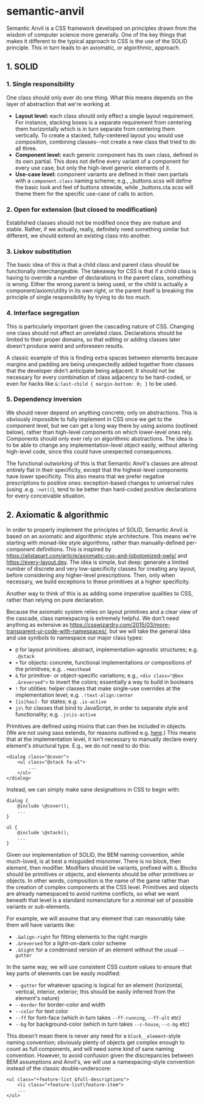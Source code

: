 # semantic-anvil

Semantic Anvil is a CSS framework developed on principles drawn from the wisdom of computer science more generally. One of the key things that makes it different to the typical approach to CSS is the use of the SOLID principle. This in turn leads to an axiomatic, or algorithmic, approach.

## 1. SOLID

### 1. Single responsibility

One class should only ever do one thing. What this means depends on the layer of abstraction that we're working at. 

* **Layout level:** each class should only effect a single layout requirement. For instance, stacking boxes is a separate requirement from centering them horizontally which is in turn separate from centering them vertically. To create a stacked, fully-centered layout you would use _composition,_ combining classes--not create a new class that tried to do all three.
* **Component level:** each generic component has its own class, defined in its own partial. This does not define every variant of a component for every use case, but only the high-level generic elements of it.
* **Use-case level:** component variants are defined in their own partials with a `component.class` naming scheme; e.g., _buttons.scss will define the basic look and feel of buttons sitewide, while _buttons.cta.scss will theme them for the specific use-case of calls to action.

### 2. Open for extension (but closed to modification)

Established classes should not be modified once they are mature and stable. Rather, if we actually, really, definitely need something similar but different, we should extend an existing class into another.

### 3. Liskov substitution

The basic idea of this is that a child class and parent class should be functionally interchangeable. The takeaway for CSS is that if a child class is having to override a number of declarations in the parent class, something is wrong. Either the wrong parent is being used, or the child is actually a component/axiom/utility in its own right, or the parent itself is breaking the principle of single responsibility by trying to do too much.

### 4. Interface segregation

This is particularly important given the cascading nature of CSS. Changing one class should not affect an unrelated class. Declarations should be limited to their proper domains, so that editing or adding classes later doesn't produce weird and unforeseen results.

A classic example of this is finding extra spaces between elements because margins and padding are being unexpectedly added together from classes that the developer didn't anticipate being adjacent. It should not be necessary for every combination of class adjacency to be hard-coded, or even for hacks like `&:last-child { margin-bottom: 0; }` to be used.

### 5. Dependency inversion

We should never depend on anything concrete; only on abstractions. This is obviously impossible to fully implement in CSS once we get to the component level, but we can get a long way there by using axioms (outlined below), rather than high-level components on which lower-level ones rely. Components should only ever rely on algorithmic abstractions. The idea is to be able to change any implementation-level object easily, without altering high-level code, since this could have unexpected consequences.

The functional outworking of this is that Semantic Anvil's classes are almost entirely flat in their specificity, except that the highest-level components have lower specificity. This also means that we prefer negative prescriptions to positive ones: exception-based changes to universal rules (using .e.g. `:not()`), tend to be better than hard-coded positive declarations for every conceivable situation.

## 2. Axiomatic & algorithmic

In order to properly implement the principles of SOLID, Semantic Anvil is based on an axiomatic and algorithmic style architecture. This means we're starting with monad-like style algorithms, rather than manually-defined per-component definitions. This is inspired by https://alistapart.com/article/axiomatic-css-and-lobotomized-owls/ and https://every-layout.dev. The idea is simple, but deep: generate a limited number of discrete and very low-specificity classes for creating any layout, before considering any higher-level prescriptions. Then, only when necessary, we build exceptions to these primitives at a higher specificity.

Another way to think of this is as adding some imperative qualities to CSS, rather than relying on pure declaration.

Because the axiomatic system relies on layout primitives and a clear view of the cascade, class namespacing is extremely helpful. We don't need anything as extensive as https://csswizardry.com/2015/03/more-transparent-ui-code-with-namespaces/, but we will take the general idea and use symbols to namespace our major class types:

 - `@` for layout primitives: abstract, implementation-agnostic structures; e.g. `.@stack`
  - `+` for objects: concrete, functional implementations or compositions of the primitives; e.g. `.+masthead`
  - `&` for primitive- or object-specific variations; e.g., `<div class="@box .&reversed">` to invert the colors; essentially a way to build in booleans
 - `!` for utilities: helper classes that make single-use overrides at the implementation level; e.g. `.!text-align:center`
 - `[is|has]-` for states; e.g. `.is-active`
 - `js\` for classes that bind to JavaScript, in order to separate style and functionality; e.g. `.js\is-active`

Primitives are defined using mixins that can then be included in objects. (We are not using sass extends, for reasons outlined e.g. [here](https://tech.bellycard.com/blog/sass-mixins-vs-extends-the-data/).) This means that at the implementation level, it isn't necessary to manually declare every element's structural type. E.g., we do _not_ need to do this:
```
<dialog class="@cover">
	<ul class="@stack fa-ul">
		...
	</ul>
</dialog>
```
Instead, we can simply make sane designations in CSS to begin with:
```
dialog {
	@include \@cover(); 
	...
}

ul {
	@include \@stack();
	...
}
```
Given our implementation of SOLID, the BEM naming convention, while much-loved, is at best a misguided misnomer. There is no block, then element, then modifier. Modifiers should be variants, prefixed with `&`. Blocks should be primitives or objects, and elements should be _other_ primitives or objects. In other words, composition is the name of the game rather than the creation of complex components at the CSS level. Primitives and objects are already namespaced to avoid runtime conflicts, so what we want beneath that level is a standard nomenclature for a minimal set of possible variants or sub-elements.

For example, we will assume that any element that can reasonably take them will have variants like:

 - `.&align-right` for fitting elements to the right margin
 - `.&reversed` for a light-on-dark color scheme
 - `.&tight` for a condensed version of an element without the usual `--gutter`

In the same way, we will use consistent CSS custom values to ensure that key parts of elements can be easily modified:

 - `--gutter` for whatever spacing is logical for an element (horizontal, vertical, interior, exterior; this should be easily inferred from the element's nature)
 - `--border` for border-color and width
 - `--color` for text color
 - `--ff` for font-face (which in turn takes `--ff-running`, `--ff-alt` etc)
 - `--bg` for background-color (which in turn takes `--c-house`, `--c-bg` etc)

This doesn't mean there is never any need for a `block__element`-style naming convention; obviously plenty of objects get complex enough to count as full components, and will need some kind of sane naming convention. However, to avoid confusion given the discrepancies between BEM assumptions and Anvil's, we will use a namespacing-style convention instead of the classic double-underscore:

```
<ul class="+feature-list &full-descriptions">
	<li class="+feature-list\feature-item">
	...
</ul>
```
